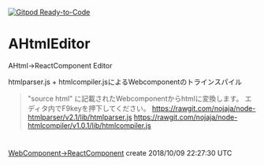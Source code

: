 [![Gitpod Ready-to-Code](https://img.shields.io/badge/Gitpod-Ready--to--Code-blue?logo=gitpod)](https://gitpod.io/#https://github.com/nojaja/AHtmlEditor) 

# AHtmlEditor
AHtml→ReactComponent Editor

htmlparser.js + htmlcompiler.jsによるWebcomponentのトラインスパイル
   
>   "source html" に記載されたWebcomponentからhtmlに変換します。
>   エディタ内でF9keyを押下してください。
>   https://rawgit.com/nojaja/node-htmlparser/v2.1/lib/htmlparser.js
>   https://rawgit.com/nojaja/node-htmlcompiler/v1.0.1/lib/htmlcompiler.js
  

# 
[WebComponent→ReactComponent](https://codepen.io/nojaja/pen/jmVgLN)
create 2018/10/09 22:27:30 UTC



